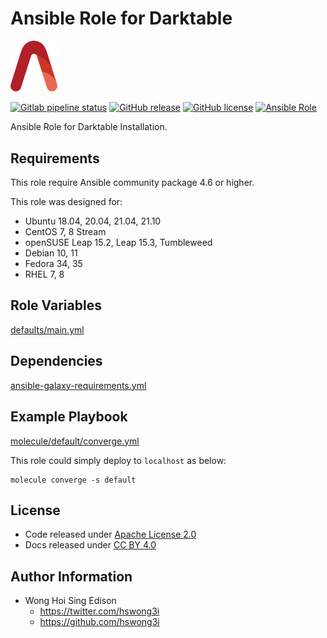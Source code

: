 # Ansible Role for Darktable

<img src="/alvistack.svg" width="75" alt="AlviStack">

[![Gitlab pipeline status](https://img.shields.io/gitlab/pipeline/alvistack/ansible-role-darktable/master)](https://gitlab.com/alvistack/ansible-role-darktable/-/pipelines)
[![GitHub release](https://img.shields.io/github/release/alvistack/ansible-role-darktable.svg)](https://github.com/alvistack/ansible-role-darktable/releases)
[![GitHub license](https://img.shields.io/github/license/alvistack/ansible-role-darktable.svg)](https://github.com/alvistack/ansible-role-darktable/blob/master/LICENSE)
[![Ansible Role](https://img.shields.io/badge/galaxy-alvistack.darktable-blue.svg)](https://galaxy.ansible.com/alvistack/darktable)

Ansible Role for Darktable Installation.

## Requirements

This role require Ansible community package 4.6 or higher.

This role was designed for:

  - Ubuntu 18.04, 20.04, 21.04, 21.10
  - CentOS 7, 8 Stream
  - openSUSE Leap 15.2, Leap 15.3, Tumbleweed
  - Debian 10, 11
  - Fedora 34, 35
  - RHEL 7, 8

## Role Variables

[defaults/main.yml](defaults/main.yml)

## Dependencies

[ansible-galaxy-requirements.yml](ansible-galaxy-requirements.yml)

## Example Playbook

[molecule/default/converge.yml](molecule/default/converge.yml)

This role could simply deploy to `localhost` as below:

    molecule converge -s default

## License

  - Code released under [Apache License 2.0](LICENSE)
  - Docs released under [CC BY 4.0](http://creativecommons.org/licenses/by/4.0/)

## Author Information

  - Wong Hoi Sing Edison
      - <https://twitter.com/hswong3i>
      - <https://github.com/hswong3i>
